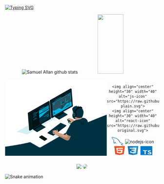 

[![Typing SVG](https://readme-typing-svg.herokuapp.com/?color=5d5fe8&size=35&center=true&vCenter=true&width=1000&lines=HELLO,+My+name+is+Samuel+Allan;I'm+18+years+old;I'm+from+Brazil;Be+Welcome!+:%29)](https://git.io/typing-svg)



<div align="center">  
  <img width="49%" height="195px" src="https://github-readme-stats.vercel.app/api?username=SAMUKISZHSD&show_icons=true&count_private=true&hide_border=true&title_color=5d5fe8&icon_color=5d5fe8&text_color=c9d1d9&bg_color=0d1117" alt="Samuel Allan github stats" /> 
  <img width="41%" height="195px" src="https://github-readme-stats.vercel.app/api/top-langs/?username=SAMUKISZHSD&layout=compact&hide_border=true&title_color=5d5fe8&text_color=5d5fe8&bg_color=0d1117" />
</div>


<div  align="center"> 
  <div style="display: inline_block"><br>
    <img align="left" height="250" alt="coding-time" src="devGif.gif">
    
    <img align="center" height="30" width="40" alt="js-icon"  src="https://raw.githubusercontent.com/devicons/devicon/master/icons/javascript/javascript-plain.svg">
    <img align="center" height="30" width="40" alt="react-icon" src="https://raw.githubusercontent.com/devicons/devicon/master/icons/react/react-original.svg">
   <img align="center" height="30" width="40" alt="html-icon" src="https://raw.githubusercontent.com/devicons/devicon/master/icons/mysql/mysql-original.svg">
<img align="center" height="30" width="40" alt="nodejs-icon" src="https://raw.githubusercontent.com/jmnote/z-icons/master/svg/java.svg">
<img align="center" height="30" width="40" src="https://raw.githubusercontent.com/devicons/devicon/master/icons/html5/html5-original.svg">
  <img align="center" height="30" width="40" src="https://raw.githubusercontent.com/devicons/devicon/master/icons/css3/css3-original.svg">  
<img align="center" height="30" width="40" src="https://raw.githubusercontent.com/devicons/devicon/master/icons/typescript/typescript-original.svg">  
  </div>
   </div>

##

<div align="center"> 

<a href = "mailto:contatosamuelallannunesdacunha@gmail.com"> <img src="https://img.shields.io/badge/-Gmail-%23333?style=for-the-badge&logo=gmail&logoColor=white" target="_blank"></a>
<a href="https://www.linkedin.com/in/samuel-allan-635290258/" target="_blank"><img src="https://img.shields.io/badge/-LinkedIn-%230077B5?style=for-the-badge&logo=linkedin&logoColor=white" style="border-radius: 30px" target="_blank"></a> 
 </div>


![Snake animation](https://github.com/LuigiGF/LuigiGF/blob/output/github-contribution-grid-snake.svg)

  

